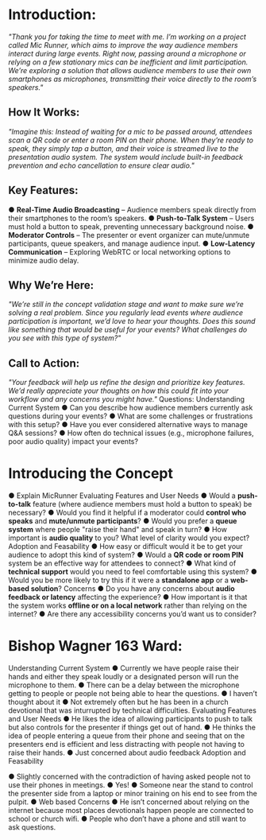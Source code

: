 # Introduction:

_"Thank you for taking the time to meet with me. I’m working on a project called Mic Runner,
which aims to improve the way audience members interact during large events. Right now,
passing around a microphone or relying on a few stationary mics can be inefficient and limit
participation. We’re exploring a solution that allows audience members to use their own
smartphones as microphones, transmitting their voice directly to the room’s speakers."_

## How It Works:

_"Imagine this: Instead of waiting for a mic to be passed around, attendees scan a QR code or
enter a room PIN on their phone. When they’re ready to speak, they simply tap a button, and
their voice is streamed live to the presentation audio system. The system would include built-in
feedback prevention and echo cancellation to ensure clear audio."_

## Key Features:

● **Real-Time Audio Broadcasting** – Audience members speak directly from their
smartphones to the room’s speakers.
● **Push-to-Talk System** – Users must hold a button to speak, preventing unnecessary
background noise.
● **Moderator Controls** – The presenter or event organizer can mute/unmute participants,
queue speakers, and manage audience input.
● **Low-Latency Communication** – Exploring WebRTC or local networking options to
minimize audio delay.

## Why We’re Here:

_"We’re still in the concept validation stage and want to make sure we’re solving a real problem.
Since you regularly lead events where audience participation is important, we’d love to hear
your thoughts. Does this sound like something that would be useful for your events? What
challenges do you see with this type of system?"_

## Call to Action:

_"Your feedback will help us refine the design and prioritize key features. We’d really appreciate
your thoughts on how this could fit into your workflow and any concerns you might have."_
Questions:
Understanding Current System
● Can you describe how audience members currently ask questions during your events?
● What are some challenges or frustrations with this setup?
● Have you ever considered alternative ways to manage Q&A sessions?
● How often do technical issues (e.g., microphone failures, poor audio quality) impact your
events?

# Introducing the Concept

● Explain MicRunner
Evaluating Features and User Needs
● Would a **push-to-talk** feature (where audience members must hold a button to speak)
be necessary?
● Would you find it helpful if a moderator could **control who speaks** and **mute/unmute
participants**?
● Would you prefer a **queue system** where people "raise their hand" and speak in turn?
● How important is **audio quality** to you? What level of clarity would you expect?
Adoption and Feasability
● How easy or difficult would it be to get your audience to adopt this kind of system?
● Would a **QR code or room PIN** system be an effective way for attendees to connect?
● What kind of **technical support** would you need to feel comfortable using this system?
● Would you be more likely to try this if it were a **standalone app** or a **web-based
solution**?
Concerns
● Do you have any concerns about **audio feedback or latency** affecting the experience?
● How important is it that the system works **offline or on a local network** rather than
relying on the internet?
● Are there any accessibility concerns you’d want us to consider?

# Bishop Wagner 163 Ward:

Understanding Current System
● Currently we have people raise their hands and either they speak loudly or a designated
person will run the microphone to them.
● There can be a delay between the microphone getting to people or people not being
able to hear the questions.
● I haven’t thought about it
● Not extremely often but he has been in a church devotional that was inturrupted by
technical difficulties.
Evaluating Features and User Needs
● He likes the idea of allowing participants to push to talk but also controls for the
presenter if things get out of hand.
● He thinks the idea of people entering a queue from their phone and seeing that on the
presenters end is efficient and less distracting with people not having to raise their
hands.
● Just concerned about audio feedback
Adoption and Feasability

● Slightly concerned with the contradiction of having asked people not to use their phones
in meetings.
● Yes!
● Someone near the stand to control the presenter side from a laptop or minor training on
his end to see from the pulpit.
● Web based
Concerns
● He isn’t concerned about relying on the internet because most places devotionals
happen people are connected to school or church wifi.
● People who don’t have a phone and still want to ask questions.
